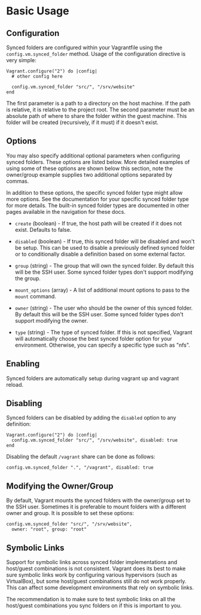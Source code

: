 
# Basic Usage

## Configuration

Synced folders are configured within your Vagrantfile using the `config.vm.synced_folder` method. Usage of the configuration directive is very simple:
```
Vagrant.configure("2") do |config|
  # other config here

  config.vm.synced_folder "src/", "/srv/website"
end
```
The first parameter is a path to a directory on the host machine. If the path is relative, it is relative to the project root. The second parameter must be an absolute path of where to share the folder within the guest machine. This folder will be created (recursively, if it must) if it doesn't exist.

## Options

You may also specify additional optional parameters when configuring synced folders. These options are listed below. More detailed examples of using some of these options are shown below this section, note the owner/group example supplies two additional options separated by commas.

In addition to these options, the specific synced folder type might allow more options. See the documentation for your specific synced folder type for more details. The built-in synced folder types are documented in other pages available in the navigation for these docs.

* `create` (boolean) - If true, the host path will be created if it does not exist. Defaults to false.

* `disabled` (boolean) - If true, this synced folder will be disabled and won't be setup. This can be used to disable a previously defined synced folder or to conditionally disable a definition based on some external factor.

* `group` (string) - The group that will own the synced folder. By default this will be the SSH user. Some synced folder types don't support modifying the group.

* `mount_options` (array) - A list of additional mount options to pass to the `mount` command.

* `owner` (string) - The user who should be the owner of this synced folder. By default this will be the SSH user. Some synced folder types don't support modifying the owner.

* `type` (string) - The type of synced folder. If this is not specified, Vagrant will automatically choose the best synced folder option for your environment. Otherwise, you can specify a specific type such as "nfs".

## Enabling

Synced folders are automatically setup during vagrant up and vagrant reload.

## Disabling

Synced folders can be disabled by adding the `disabled` option to any definition:
```
Vagrant.configure("2") do |config|
  config.vm.synced_folder "src/", "/srv/website", disabled: true
end
```
Disabling the default `/vagrant` share can be done as follows:
```
config.vm.synced_folder ".", "/vagrant", disabled: true
```

## Modifying the Owner/Group

By default, Vagrant mounts the synced folders with the owner/group set to the SSH user. Sometimes it is preferable to mount folders with a different owner and group. It is possible to set these options:
```
config.vm.synced_folder "src/", "/srv/website",
  owner: "root", group: "root"
```

## Symbolic Links

Support for symbolic links across synced folder implementations and host/guest combinations is not consistent. Vagrant does its best to make sure symbolic links work by configuring various hypervisors (such as VirtualBox), but some host/guest combinations still do not work properly. This can affect some development environments that rely on symbolic links.

The recommendation is to make sure to test symbolic links on all the host/guest combinations you sync folders on if this is important to you.
